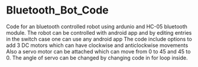 # Bluetooth_Bot_Code
Code for an bluetooth controlled robot using ardunio and HC-05 bluetooth module. 
The robot can be controlled with android app and by editing entries in the switch case one can use any android app 
The code include options to add 3 DC motors which can have clockwise and anticlockwise movements
Also a servo motor can be attached which can move from 0 to 45 and 45 to 0. The angle of servo can be changed by changing code in for loop inside.
